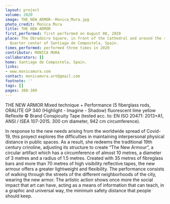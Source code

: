 ```yaml
---
layout: project
volume: 2020
image: THE_NEW_ARMOR--Monica_Mura.jpg
photo_credit: Monica Mura
title: THE NEW ARMOR
first_performed: first performed on August 08, 2020
place: The Obradoiro Square, in front of the Cathedral and around the streets of Historic
  Quarter center of Santiago de Compostela, Spain.
times_performed: performed three times in 2020
contributor: MONICA MURA
collaborators: []
home: Santiago de Compostela, Spain.
links:
- www.monicamura.com
contact: monicamura.art@gmail.com
footnote: ''
tags: []
pages: 388-389
---
```




THE NEW ARMOR
Mixed technique + Performance
(5 fiberglass rods, ORALITE GP 340
(Highlight - Imagine - Shadow) fluorescent lime yellow Reflexite © Brand Conspicuity Tape (tested acc. to: EN ISO 20471: 2013+A1, ANSI / ISEA 107-2015.
300 cm diameter, 942 cm circumference).


In response to the new needs arising from the worldwide spread of Covid-19, this proyect explores the difficulties in maintaining interpersonal physical distance in public spaces. As a result, she redeems the traditional 19th century crinoline, adjusting its structure to create “The New Armour”, a circular artifact which has a circumference of almost 10 metres, a diameter of 3 metres and a radius of 1.5 metres. Created with 35 metres of fibreglass bars and more than 70 metres of high visibility reflective tapes, the new armour offers a greater lightweight and flexibility. The performance consists of walking through the streets of the different neighborhoods of the city, wearing the new armor. The artistic action shows once more the social impact that art can have, acting as a means of information that can teach, in a graphic and universal way, the minimum safety distance that people should keep.
